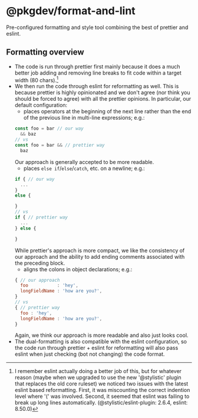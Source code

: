 # @pkgdev/format-and-lint

Pre-configured formatting and style tool combining the best of prettier and eslint.

## Formatting overview

- The code is run through prettier first mainly because it does a much better job adding and removing line breaks to fit code within a target width (80 chars).[^1]
- We then run the code through eslint for reformatting as well. This is because prettier is highly opinionated and we don't agree (nor think you should be forced to agree) with all the prettier opinions. In particular, our default configuration:
  - places operators at the beginning of the next line rather than the end of the previous line in multi-line expressions; e.g.:
  ```js
  const foo = bar // our way
    && baz
  // vs
  const foo = bar && // prettier way
    baz
  ```
  Our approach is generally accepted to be more readable.
  - places `else if`/`else`/`catch`, etc. on a newline; e.g.:
  ```js
  if { // our way
    ...
  }
  else {

  }
  // vs
  if { // prettier way
    ...
  } else {

  }
  ```
  While prettier's approach is more compact, we like the consistency of our approach and the ability to add ending comments associated with the preceding block.
  - aligns the colons in object declarations; e.g.:
  ```js
  { // our approach
    foo           : 'hey',
    longFieldName : 'how are you?',
  }
  // vs
  { // prettier way
    foo : 'hey',
    longFieldName : 'how are you?',
  }
  ```
  Again, we think our approach is more readable and also just looks cool.
- The dual-formatting is also compatible with the eslint configuration, so the code run through prettier + eslint for reformatting will also pass eslint when just checking (bot not changing) the code format.

[^1]: I remember eslint actually doing a better job of this, but for whatever reason (maybe when we upgraded to use the new '@stylistic' plugin that replaces the old core ruleset) we noticed two issues with the latest eslint based reformatting. First, it was miscounting the correct indention level where '(' was involved. Second, it seemed that eslint was failing to break up long lines automatically. (@stylistic/eslint-plugin: 2.6.4, eslint: 8.50.0)